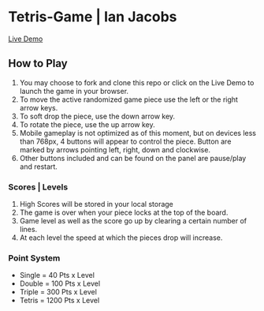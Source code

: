 # Tetris-Game | Ian Jacobs

[Live Demo]()

## How to Play

1. You may choose to fork and clone this repo or click on the Live Demo to launch the game in your browser.
2. To move the active randomized game piece use the left or the right arrow keys.
3. To soft drop the piece, use the down arrow key.
4. To rotate the piece, use the up arrow key.
5. Mobile gameplay is not optimized as of this moment, but on devices less than 768px,
4 buttons will appear to control the piece. Button are marked by arrows pointing left, right, down and clockwise.
6. Other buttons included and can be found on the panel are pause/play and restart.

### Scores | Levels
1. High Scores will be stored in your local storage
2. The game is over when your piece locks at the top of the board.
3. Game level as well as the score go up by clearing a certain number of lines.
4. At each level the speed at which the pieces drop will increase.

### Point System

 - Single = 40 Pts x Level
 - Double = 100 Pts x Level
 - Triple = 300 Pts x Level
 - Tetris = 1200 Pts x Level


